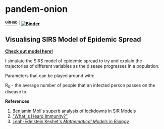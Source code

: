 # pandem-onion 
#### [<sup>GitHub</sup>](https://github.com/shivChitinous/pandem-onion) <sup>|</sup> [![Binder](https://mybinder.org/badge_logo.svg)](https://mybinder.org/v2/gh/shivChitinous/pandem-onion/master)

## Visualising SIRS Model of Epidemic Spread

__[Check out model here!](https://shivchitinous.github.io/pandem-onion/SIRS_Model_of_Epidemic_Spread.html)__

I simulate the SIRS model of epidemic spread to try and explain the trajectories of different variables as the disease progresses in a population.

Parameters that can be played around with:

R<sub>0</sub> - the average number of people that an infected person passes on the disease to.

__References__
1. [Benjamin Moll's superb analysis of lockdowns in SIR Models](https://benjaminmoll.com/wp-content/uploads/2020/05/SIR_notes.pdf)
2. ["What is Heard Immunity?"](https://academic.oup.com/cid/article/52/7/911/299077)
3. [Leah-Edelstein Keshet's _Mathematical Models in Biology_](https://epubs.siam.org/doi/book/10.1137/1.9780898719147)
